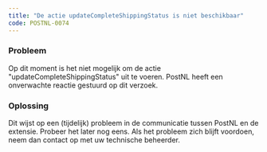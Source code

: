 ```yaml
---
title: "De actie updateCompleteShippingStatus is niet beschikbaar"
code: POSTNL-0074
---
```


<div class="columnLayout single" data-layout="single">
<div class="cell normal" data-type="normal">
<div class="innerCell">
<p><h3>Probleem</h3></p><p>Op dit moment is het niet mogelijk om de actie "updateCompleteShippingStatus" uit te voeren. PostNL heeft een onverwachte reactie gestuurd op dit verzoek.</p><p><h3>Oplossing</h3></p><p>Dit wijst op een (tijdelijk) probleem in de communicatie tussen PostNL en de extensie. Probeer het later nog eens. Als het probleem zich blijft voordoen, neem dan contact op met uw technische beheerder.</p></div>
</div>
</div>